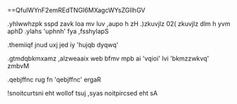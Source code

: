 ==QfulWYnF2emREdTNGI6MXagcWYsZGIlhGV

.yhlwwhzpk sspd zavk loa mv luv ,aupo h zH .)zkuvjlz 02( zkuvjlz dlm h yvm aphD .ylahs 'uphnh' fya ,fsshylapS

.themiiqf jnud uxj jed iy 'hujqb dyqwq'

.gtmdqbkmxamz ,alzweaaix web bfmv mpb ai 'vqioi' lvi 'bkmzzwkvq' zmbvM

.qebjffnc rug fn 'qebjffnc' ergaR

!snoitcurtsni eht wollof tsuj ,syas noitpircsed eht sA